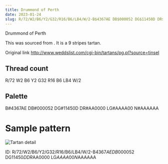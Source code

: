 ```yaml
---
title: Drummond of Perth
date: 2023-01-24
slug: R/72/W2/B6/Y2/G32/R16/B6/LB4/W/2-B$4367AE DB$000052 DG$11450D DR$AA0000 LG$AAAA00 N$AAAAAA
---
```

Drummond of Perth

This was sourced from <no value>.  It is a 9 stripes tartan.

Original link http://www.weddslist.com/cgi-bin/tartans/pg.pl?source=tinsel

## Thread count
R/72 W2 B6 Y2 G32 R16 B6 LB4 W/2

## Palette
B#4367AE DB#000052 DG#11450D DR#AA0000 LG#AAAA00 N#AAAAAA

# Sample pattern

![Tartan detail](tartan.png "R/72 W2 B6 Y2 G32 R16 B6 LB4 W/2 tartan")

ID: R/72/W2/B6/Y2/G32/R16/B6/LB4/W/2-B$4367AE DB$000052 DG$11450D DR$AA0000 LG$AAAA00 N$AAAAAA